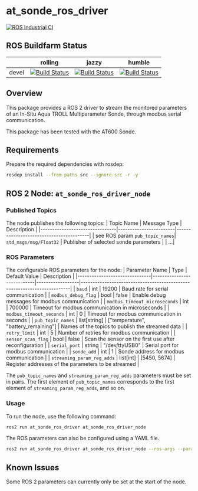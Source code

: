 # at_sonde_ros_driver

[![ROS Industrial CI](https://github.com/ma-shangao/at_sonde_ros_driver/actions/workflows/ros_ind_ci_action.yml/badge.svg?branch=main)](https://github.com/ma-shangao/at_sonde_ros_driver/actions/workflows/ros_ind_ci_action.yml)

## ROS Buildfarm Status
| | rolling | jazzy | humble |
|-|---------|-------|--------|
| devel | [![Build Status](https://build.ros2.org/job/Rdev__at_sonde_ros_driver__ubuntu_noble_amd64/badge/icon)](https://build.ros2.org/job/Rdev__at_sonde_ros_driver__ubuntu_noble_amd64/) | [![Build Status](https://build.ros2.org/job/Jdev__at_sonde_ros_driver__ubuntu_noble_amd64/badge/icon)](https://build.ros2.org/job/Jdev__at_sonde_ros_driver__ubuntu_noble_amd64/) | [![Build Status](https://build.ros2.org/job/Hdev__at_sonde_ros_driver__ubuntu_jammy_amd64/badge/icon)](https://build.ros2.org/job/Hdev__at_sonde_ros_driver__ubuntu_jammy_amd64/) |

## Overview
This package provides a ROS 2 driver to stream the monitored parameters of an In-Situ Aqua TROLL Multiparameter Sonde, through modbus serial communication.

This package has been tested with the AT600 Sonde.

## Requirements
Prepare the required dependencies with rosdep:
```bash
rosdep install --from-paths src --ignore-src -r -y
```

## ROS 2 Node: `at_sonde_ros_driver_node`

### Published Topics
The node publishes the following topics:
| Topic Name                     | Message Type           | Description                             |
|--------------------------------|------------------------|-----------------------------------------|
| see ROS param `pub_topic_names`| `std_msgs/msg/Float32` | Publisher of selected sonde parameters  |
| ...|

### ROS Parameters
The configurable ROS parameters for the node:
| Parameter Name                | Type                       | Default Value    | Description                                                             |
|-------------------------------|----------------------------|------------------|-------------------------------------------------------------------------|
| `baud`                        | int                        | 19200            | Baud rate for serial communication                                      | 
| `modbus_debug_flag`           | bool                       | false            | Enable debug messages for modbus communication                          |
| `modbus_timeout_microseconds` | int                        | 700000           | Timeout for modbus communication in microseconds                        |
| `modbus_timeout_seconds`      | int                        | 0                | Timeout for modbus communication in seconds                             |
| `pub_topic_names`             | list[string]               | ["temperature", "battery_remaining"] | Names of the topics to publish the streamed data    |
| `retry_limit`                 | int                        | 5                | Number of retries for modbus communication                              |
| `sensor_scan_flag`            | bool                       | false            | Scan the sensor on the first use after reconfiguration                  |
| `serial_port`                 | string                     | "/dev/ttyUSB0"   | Serial port for modbus communication                                    |
| `sonde_add`                   | int                        | 1                | Sonde address for modbus communication                                  |
| `streaming_param_reg_adds`    | list[int]                  | [5450, 5674]     | Register addresses of the parameters to be streamed                     |

The `pub_topic_names` and `streaming_param_reg_adds` parameters must be set in pairs. The first element of `pub_topic_names` corresponds to the first element of `streaming_param_reg_adds`, and so on.

### Usage
To run the node, use the following command:
```bash
ros2 run at_sonde_ros_driver at_sonde_ros_driver_node
```

The ROS parameters can also be configured using a YAML file.
```bash
ros2 run at_sonde_ros_driver at_sonde_ros_driver_node --ros-args --params-file <path_to_yaml_file>
```

## Known Issues
Some ROS 2 parameters can currently only be set at the start of the node. 

